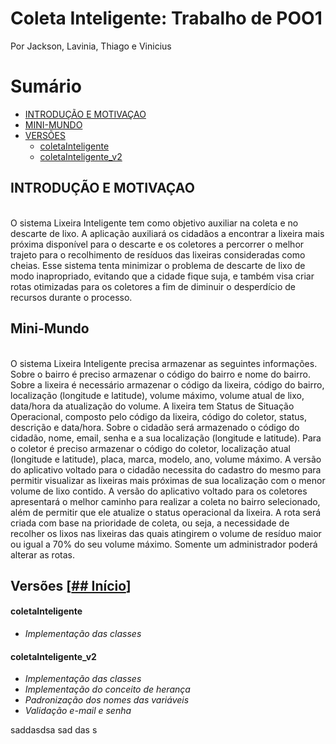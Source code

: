 # Coleta Inteligente: Trabalho de POO1

Por Jackson, Lavinia, Thiago e Vinicius

# <a name="sumario"></a>Sumário
+ [INTRODUÇÃO E MOTIVAÇAO](#introducao)
+ [MINI-MUNDO](#minimundo)
+ [VERSÕES](#versoes)
  + [coletaInteligente](#coletaInteligente)
  + [coletaInteligente_v2](#coletaInteligente_v2) 

## <a name="introducao"></a>INTRODUÇÃO E MOTIVAÇAO
<br>O sistema Lixeira Inteligente tem como objetivo auxiliar na coleta e no descarte de lixo. A aplicação auxiliará os cidadãos a encontrar a lixeira mais próxima disponível para o descarte e os coletores a percorrer o melhor trajeto  para o recolhimento de  resíduos das lixeiras consideradas como cheias.  Esse sistema tenta minimizar o problema de descarte de lixo de modo inapropriado, evitando que a cidade fique suja, e também visa criar rotas otimizadas para os coletores a fim de diminuir o desperdício de recursos durante o processo.<br>

## <a name="minimundo"></a>Mini-Mundo
<br>O sistema Lixeira Inteligente precisa armazenar as seguintes informações. Sobre o bairro é preciso armazenar o código do bairro e nome do bairro. Sobre a lixeira é necessário armazenar o código da lixeira, código do bairro, localização (longitude e latitude), volume máximo, volume atual de lixo, data/hora da atualização do volume. A lixeira tem Status de Situação Operacional, composto pelo código da lixeira, código do coletor, status, descrição e data/hora. Sobre o cidadão será armazenado o código do cidadão, nome, email, senha e a sua localização (longitude e latitude). Para o coletor é preciso armazenar o código do coletor,  localização atual (longitude e latitude), placa, marca, modelo, ano, volume máximo. A versão do aplicativo voltado para o cidadão necessita do cadastro do mesmo  para permitir visualizar  as lixeiras mais próximas de sua localização com o menor volume de lixo contido.  A versão do aplicativo voltado para os coletores apresentará o melhor caminho para realizar a coleta no bairro selecionado, além de permitir que ele atualize o status operacional da lixeira. A rota será criada com base na prioridade de coleta, ou seja, a necessidade de recolher os lixos nas lixeiras das quais atingirem o volume de resíduo maior ou igual a 70% do seu volume máximo.  Somente um administrador poderá alterar as rotas.<br>

## <a name="versoes"></a>Versões [[## Início](#sumario)]

#### <a name="coletaInteligente"></a>**coletaInteligente**
+ _Implementação das classes_


#### <a name="coletaInteligente_v2"></a>**coletaInteligente_v2**
+ _Implementação das classes_
+ _Implementação do conceito de herança_
+ _Padronização dos nomes das variáveis_
+ _Validação e-mail e senha_















saddasdsa
sad
das
s
